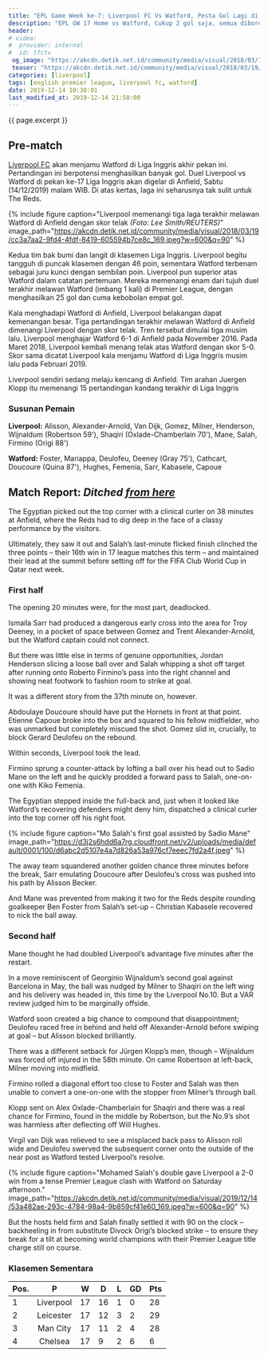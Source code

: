 ```yaml
---
title: "EPL Game Week ke-7: Liverpool FC Vs Watford, Pesta Gol Lagi di Anfield?"
description: "EPL GW 17 Home vs Watford, Cukup 2 gol saja, semua diborong Mo Salah."
header:
# video:
#  provider: internal
#  id: lfctv
 og_image: "https://akcdn.detik.net.id/community/media/visual/2018/03/19/cc3a7aa2-9fd4-4fdf-8419-605594b7ce8c_169.jpeg?w=600&q=90"
 teaser: "https://akcdn.detik.net.id/community/media/visual/2018/03/19/cc3a7aa2-9fd4-4fdf-8419-605594b7ce8c_169.jpeg?w=320&q=80"
categories: [liverpool]
tags: [english premier league, liverpool fc, watford]
date: 2019-12-14 10:30:01
last_modified_at: 2019-12-14 21:50:00
---
```

{{ page.excerpt }}

## Pre-match

[Liverpool FC](/streaming/catatan-tanding-liverpool-fc-dan-streaming/) akan menjamu Watford di Liga Inggris akhir pekan ini. Pertandingan ini berpotensi menghasilkan banyak gol. Duel Liverpool vs Watford di pekan ke-17 Liga Inggris akan digelar di Anfield, Sabtu (14/12/2019) malam WIB. Di atas kertas, laga ini seharusnya tak sulit untuk The Reds.

{% include figure caption="Liverpool memenangi tiga laga terakhir melawan Watford di Anfield dengan skor telak _(Foto: Lee Smith/REUTERS)_" image_path="https://akcdn.detik.net.id/community/media/visual/2018/03/19/cc3a7aa2-9fd4-4fdf-8419-605594b7ce8c_169.jpeg?w=600&q=90" %}

Kedua tim bak bumi dan langit di klasemen Liga Inggris. Liverpool begitu tangguh di puncak klasemen dengan 46 poin, sementara Watford terbenam sebagai juru kunci dengan sembilan poin. Liverpool pun superior atas Watford dalam catatan pertemuan. Mereka memenangi enam dari tujuh duel terakhir melawan Watford (imbang 1 kali) di Premier League, dengan menghasilkan 25 gol dan cuma kebobolan empat gol.

Kala menghadapi Watford di Anfield, Liverpool belakangan dapat kemenangan besar. Tiga pertandingan terakhir melawan Watford di Anfield dimenangi Liverpool dengan skor telak. Tren tersebut dimulai tiga musim lalu. Liverpool menghajar Watford 6-1 di Anfield pada November 2016. Pada Maret 2018, Liverpool kembali menang telak atas Watford dengan skor 5-0. Skor sama dicatat Liverpool kala menjamu Watford di Liga Inggris musim lalu pada Februari 2019.

Liverpool sendiri sedang melaju kencang di Anfield. Tim arahan Juergen Klopp itu memenangi 15 pertandingan kandang terakhir di Liga Inggris

### Susunan Pemain

**Liverpool:** Alisson, Alexander-Arnold, Van Dijk, Gomez, Milner, Henderson, Wijnaldum (Robertson 59'), Shaqiri (Oxlade-Chamberlain 70'), Mane, Salah, Firmino (Origi 88')

**Watford:** Foster, Mariappa, Deulofeu, Deeney (Gray 75'), Cathcart, Doucoure (Quina 87'), Hughes, Femenia, Sarr, Kabasele, Capoue

## Match Report: _Ditched [from here](https://www.liverpoolfc.com/news/first-team/378067-match-report-liverpool-watford-premier-league)_

The Egyptian picked out the top corner with a clinical curler on 38 minutes at Anfield, where the Reds had to dig deep in the face of a classy performance by the visitors.

Ultimately, they saw it out and Salah’s last-minute flicked finish clinched the three points – their 16th win in 17 league matches this term – and maintained their lead at the summit before setting off for the FIFA Club World Cup in Qatar next week.

### First half

The opening 20 minutes were, for the most part, deadlocked.

Ismaila Sarr had produced a dangerous early cross into the area for Troy Deeney, in a pocket of space between Gomez and Trent Alexander-Arnold, but the Watford captain could not connect.

But there was little else in terms of genuine opportunities, Jordan Henderson slicing a loose ball over and Salah whipping a shot off target after running onto Roberto Firmino’s pass into the right channel and showing neat footwork to fashion room to strike at goal.

It was a different story from the 37th minute on, however.

Abdoulaye Doucoure should have put the Hornets in front at that point. Etienne Capoue broke into the box and squared to his fellow midfielder, who was unmarked but completely miscued the shot. Gomez slid in, crucially, to block Gerard Deulofeu on the rebound.

Within seconds, Liverpool took the lead.

Firmino sprung a counter-attack by lofting a ball over his head out to Sadio Mane on the left and he quickly prodded a forward pass to Salah, one-on-one with Kiko Femenia.

The Egyptian stepped inside the full-back and, just when it looked like Watford’s recovering defenders might deny him, dispatched a clinical curler into the top corner off his right foot.

{% include figure caption="Mo Salah's first goal assisted by Sadio Mane" image_path="https://d3j2s6hdd6a7rg.cloudfront.net/v2/uploads/media/default/0001/100/d6abc2d5107e4a7d826a53a976cf7eeec7fd2a4f.jpeg" %}

The away team squandered another golden chance three minutes before the break, Sarr emulating Doucoure after Deulofeu’s cross was pushed into his path by Alisson Becker.

And Mane was prevented from making it two for the Reds despite rounding goalkeeper Ben Foster from Salah’s set-up – Christian Kabasele recovered to nick the ball away.

### Second half

Mane thought he had doubled Liverpool’s advantage five minutes after the restart.

In a move reminiscent of Georginio Wijnaldum’s second goal against Barcelona in May, the ball was nudged by Milner to Shaqiri on the left wing and his delivery was headed in, this time by the Liverpool No.10. But a VAR review judged him to be marginally offside.

Watford soon created a big chance to compound that disappointment; Deulofeu raced free in behind and held off Alexander-Arnold before swiping at goal – but Alisson blocked brilliantly.

There was a different setback for Jürgen Klopp’s men, though – Wijnaldum was forced off injured in the 58th minute. On came Robertson at left-back, Milner moving into midfield.

Firmino rolled a diagonal effort too close to Foster and Salah was then unable to convert a one-on-one with the stopper from Milner’s through ball.

Klopp sent on Alex Oxlade-Chamberlain for Shaqiri and there was a real chance for Firmino, found in the middle by Robertson, but the No.9’s shot was harmless after deflecting off Will Hughes.

Virgil van Dijk was relieved to see a misplaced back pass to Alisson roll wide and Deulofeu swerved the subsequent corner onto the outside of the near post as Watford tested Liverpool’s resolve.

{% include figure caption="Mohamed Salah's double gave Liverpool a 2-0 win from a tense Premier League clash with Watford on Saturday afternoon." image_path="https://akcdn.detik.net.id/community/media/visual/2019/12/14/53a482ae-293c-4784-98a4-9b859cf41e60_169.jpeg?w=600&q=90" %}

But the hosts held firm and Salah finally settled it with 90 on the clock – backheeling in from substitute Divock Origi’s blocked strike – to ensure they break for a tilt at becoming world champions with their Premier League title charge still on course.

### Klasemen Sementara

Pos.|P|W|D|L|GD|Pts
---|:---:|---|---|---|---|---
1|Liverpool|17|16|1|0|28|49
2|Leicester|17|12|3|2|29|39
3|Man City|17|11|2|4|28|35
4|Chelsea|17|9|2|6|6|29

